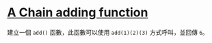 # [A Chain adding function](http://www.codewars.com/kata/a-chain-adding-function/)

建立一個 `add()` 函數，此函數可以使用 `add(1)(2)(3)` 方式呼叫，並回傳 `6`。
